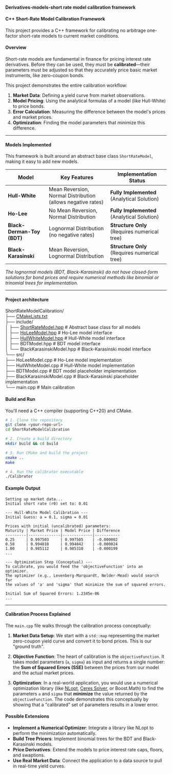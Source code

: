 #### Derivatives-models-short rate model calibration framework

#### C++ Short-Rate Model Calibration Framework 

This project provides a C++ framework for calibrating no arbitrage one-factor short-rate models to current market conditions. 

#### Overview

Short-rate models are fundamental in finance for pricing interest rate derivatives. Before they can be used, they must be **calibrated**—their parameters must be adjusted so that they accurately price basic market instruments, like zero-coupon bonds.

This project demonstrates the entire calibration workflow:
1.  **Market Data**: Defining a yield curve from market observations.
2.  **Model Pricing**: Using the analytical formulas of a model (like Hull-White) to price bonds.
3.  **Error Calculation**: Measuring the difference between the model's prices and market prices.
4.  **Optimization**: Finding the model parameters that minimize this difference.

---

#### Models Implemented

This framework is built around an abstract base class `ShortRateModel`, making it easy to add new models.

| Model                  | Key Features                                       | Implementation Status                                       |
| ---------------------- | -------------------------------------------------- | ----------------------------------------------------------- |
| **Hull-White** | Mean Reversion, Normal Distribution (allows negative rates) | **Fully Implemented** (Analytical Solution)              |
| **Ho-Lee** | No Mean Reversion, Normal Distribution             | **Fully Implemented** (Analytical Solution)              |
| **Black-Derman-Toy (BDT)** | Lognormal Distribution (no negative rates)         | **Structure Only** (Requires numerical tree) |
| **Black-Karasinski** | Mean Reversion, Lognormal Distribution             | **Structure Only** (Requires numerical tree) |

*The lognormal models (BDT, Black-Karasinski) do not have closed-form solutions for bond prices and require numerical methods like binomial or trinomial trees for implementation.*

---
#### Project architecture

ShortRateModelCalibration/\
├── [CMakeLists.txt](https://github.com/manuelmusngi/derivatives-models-short-rate-model-calibration/blob/main/src/main.cpp)\
├── include/\
│   ├── [ShortRateModel.hpp](https://github.com/manuelmusngi/derivatives-models-short-rate-model-calibration/blob/main/include/ShortRateModel.hpp)       # Abstract base class for all models\
│   ├── [HoLeeModel.hpp](https://github.com/manuelmusngi/derivatives-models-short-rate-model-calibration/blob/main/include/HoLeeModel.hpp)               # Ho-Lee model interface\
│   ├── [HullWhiteModel.hpp](https://github.com/manuelmusngi/derivatives-models-short-rate-model-calibration/blob/main/include/HullWhiteModel.hpp)       # Hull-White model interface\
│   ├── BDTModel.hpp             # BDT model interface\
│   └── BlackKarasinskiModel.hpp # Black-Karasinski model interface\
└── src/\
├── HoLeeModel.cpp           # Ho-Lee model implementation\
├── HullWhiteModel.cpp       # Hull-White model implementation\
├── BDTModel.cpp             # BDT model placeholder implementation\
├── BlackKarasinskiModel.cpp # Black-Karasinski placeholder implementation\
└── main.cpp                 # Main calibration

#### Build and Run

You'll need a C++ compiler (supporting C++20) and CMake.

```bash
# 1. Clone the repository
git clone <your-repo-url>
cd ShortRateModelCalibration

# 2. Create a build directory
mkdir build && cd build

# 3. Run CMake and build the project
cmake ..
make

# 4. Run the calibrator executable
./Calibrator
```

#### Example Output

```
Setting up market data...
Initial short rate (r0) set to: 0.01

--- Hull-White Model Calibration ---
Initial Guess: a = 0.1, sigma = 0.01

Prices with initial (uncalibrated) parameters:
Maturity | Market Price | Model Price | Difference
---------|--------------|-------------|-----------
0.25     | 0.997503     | 0.997505    | -0.000002
0.50     | 0.994018     | 0.994042    | -0.000024
1.00     | 0.985112     | 0.985310    | -0.000199
...

--- Optimization Step (Conceptual) ---
To calibrate, you would feed the 'objectiveFunction' into an optimizer.
The optimizer (e.g., Levenberg-Marquardt, Nelder-Mead) would search for
the values of 'a' and 'sigma' that minimize the sum of squared errors.

Initial Sum of Squared Errors: 1.2345e-06
...
```

---

#### Calibration Process Explained

The `main.cpp` file walks through the calibration process conceptually:

1.  **Market Data Setup**: We start with a `std::map` representing the market zero-coupon yield curve and convert it to bond prices. This is our "ground truth".

2.  **Objective Function**: The heart of calibration is the `objectiveFunction`. It takes model parameters (`a`, `sigma`) as input and returns a single number: the **Sum of Squared Errors (SSE)** between the prices from our model and the actual market prices.

3.  **Optimization**: In a real-world application, you would use a numerical optimization library (like [NLopt](https://nlopt.readthedocs.io/en/latest/), [Ceres Solver](http://ceres-solver.org/), or Boost.Math) to find the parameters `a` and `sigma` that **minimize** the value returned by the `objectiveFunction`. The code demonstrates this conceptually by showing that a "calibrated" set of parameters results in a lower error.

#### Possible Extensions

* **Implement a Numerical Optimizer**: Integrate a library like NLopt to perform the minimization automatically.
* **Build Tree Pricers**: Implement binomial trees for the BDT and Black-Karasinski models.
* **Price Derivatives**: Extend the models to price interest rate caps, floors, and swaptions.
* **Use Real Market Data**: Connect the application to a data source to pull in real-time yield curves.

